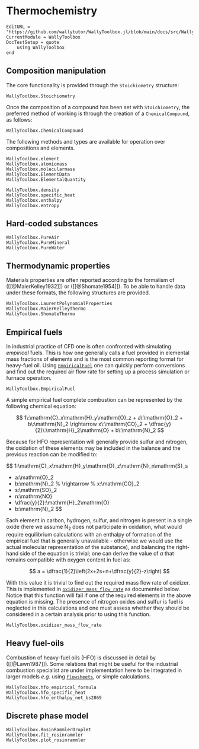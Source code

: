 # Thermochemistry

```@meta
EditURL = "https://github.com/wallytutor/WallyToolbox.jl/blob/main/docs/src/WallyToolbox/thermochemistry.md"
CurrentModule = WallyToolbox
DocTestSetup = quote
    using WallyToolbox
end
```

## Composition manipulation

The core functionality is provided through the `Stoichiometry` structure:

```@docs
WallyToolbox.Stoichiometry
```

Once the composition of a compound has been set with `Stoichiometry`, the preferred method of working is through the creation of a `ChemicalCompound`, as follows:

```@docs
WallyToolbox.ChemicalCompound
```

The following methods and types are available for operation over compositions and elements.

```@docs
WallyToolbox.element
WallyToolbox.atomicmass
WallyToolbox.molecularmass
WallyToolbox.ElementData
WallyToolbox.ElementalQuantity
```

```@docs
WallyToolbox.density
WallyToolbox.specific_heat
WallyToolbox.enthalpy
WallyToolbox.entropy
```

## Hard-coded substances

```@docs
WallyToolbox.PureAir
WallyToolbox.PureMineral
WallyToolbox.PureWater
```

## Thermodynamic properties

Materials properties are often reported according to the formalism of ([[@MaierKelley1932]]) or ([[@Shomate1954]]). To be able to handle data under these formats, the following structures are provided.

```@docs
WallyToolbox.LaurentPolynomialProperties
WallyToolbox.MaierKelleyThermo
WallyToolbox.ShomateThermo
```

## Empirical fuels

In industrial practice of CFD one is often confronted with simulating *empirical* fuels. This is how one generally calls a fuel provided in elemental mass fractions of elements and is the most common reporting format for heavy-fuel oil. Using [`EmpiricalFuel`](@ref) one can quickly perform conversions and find out the required air flow rate for setting up a process simulation or furnace operation.

```@docs
WallyToolbox.EmpiricalFuel
```

A simple empirical fuel complete combustion can be represented by the following chemical equation:

$$
1\:\mathrm{C}_x\mathrm{H}_y\mathrm{O}_z + a\:\mathrm{O}_2 + b\:\mathrm{N}_2 \rightarrow 
x\:\mathrm{CO}_2 + \dfrac{y}{2}\:\mathrm{H}_2\mathrm{O} + b\:\mathrm{N}_2
$$

Because for HFO representation will generally provide sulfur and nitrogen, the oxidation of these elements may be included in the balance and the previous reaction can be modified to:

$$
1\:\mathrm{C}_x\mathrm{H}_y\mathrm{O}_z\mathrm{N}_n\mathrm{S}_s 
+ a\:\mathrm{O}_2 
+ b\:\mathrm{N}_2
%
\rightarrow
%
x\:\mathrm{CO}_2 
+ s\:\mathrm{SO}_2
+ n\:\mathrm{NO}
+ \dfrac{y}{2}\:\mathrm{H}_2\mathrm{O}
+ b\:\mathrm{N}_2
$$

Each element in carbon, hydrogen, sulfur, and nitrogen is present in a single oxide (here we assume $\mathrm{N}_2$ does not participate in oxidation, what would require equilibrium calculations with an enthalpy of formation of the empirical fuel that is generally unavailable - otherwise we would use the actual molecular representation of the substance), and balancing the right-hand side of the equation is trivial; one can derive the value of $a$ that remains compatible with oxygen content in fuel as:

$$
a = \dfrac{1}{2}\left(2x+2s+n+\dfrac{y}{2}-z\right)
$$

With this value it is trivial to find out the required mass flow rate of oxidizer. This is implemented in [`oxidizer_mass_flow_rate`](@ref) as documented below. Notice that this function will fail if one of the required elements in the above equation is missing. The presence of nitrogen oxides and sulfur is fuel is neglected in this calculations and one must assess whether they should be considered in a certain analysis prior to using this function.

```@docs
WallyToolbox.oxidizer_mass_flow_rate
```

## Heavy fuel-oils

Combustion of heavy-fuel oils (HFO) is discussed in detail by ([[@Lawn1987]]). Some relations that might be useful for the industrial combustion specialist are under implementation here to be integrated in larger models *e.g.* using [`flowsheets`](flowsheet.md), or simple calculations.

```@docs
WallyToolbox.hfo_empirical_formula
WallyToolbox.hfo_specific_heat
WallyToolbox.hfo_enthalpy_net_bs2869
```

## Discrete phase model

```@docs
WallyToolbox.RosinRammlerDroplet
WallyToolbox.fit_rosinrammler
WallyToolbox.plot_rosinrammler
```
